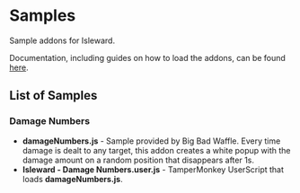 # Samples
Sample addons for Isleward.

Documentation, including guides on how to load the addons, can be found [here](http://isleward.wikia.com/wiki/Addons).

## List of Samples
### Damage Numbers
* **damageNumbers.js** - Sample provided by Big Bad Waffle. Every time damage is dealt to any target, this addon creates a white popup with the damage amount on a random position that disappears after 1s.
* **Isleward - Damage Numbers.user.js** - TamperMonkey UserScript that loads **damageNumbers.js**.  
